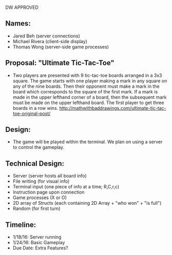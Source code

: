 DW APPROVED

## Names:
* Jared Beh (server connections)
* Michael Rivera (client-side display)
* Thomas Wong (server-side game processes)

## Proposal: "Ultimate Tic-Tac-Toe"
* Two players are presented with 9 tic-tac-toe boards arranged in a 3x3 square. The game starts with one player making a mark
in any square on any of the nine boards. Then their opponent must make a mark in the board which corresponds to the square of
the first mark. If a mark is made in the upper lefthand corner of a board, then the subsequent mark must be made on the
upper lefthand board. The first player to get three boards in a row wins.
http://mathwithbaddrawings.com/ultimate-tic-tac-toe-original-post/

## Design:
* The game will be played within the terminal. We plan on using a server to control the gameplay.
    
## Technical Design:
* Server (server hosts all board info)
* File writing (for visual info)
* Terminal input (one piece of info at a time; R,C,r,c)
* Instruction page upon connection
* Game processes (X or O)
* 2D array of Structs (each containing 2D Array + "who won" + "is full")
* Random (for first turn)
    
## Timeline:
* 1/18/16: Server running
* 1/24/16: Basic Gameplay
* Due Date: Extra Features?
